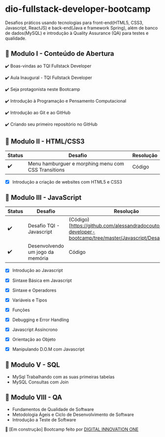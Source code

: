 # dio-fullstack-developer-bootcamp

Desafios práticos usando tecnologias para front-end(HTML5, CSS3, Javascript, ReactJS) e back-end(Java e framework Spring), além de banco de dados(MySQL) e introdução à Quality Assurance (QA) para testes e qualidade.


## :name_badge: Modulo I - Conteúdo de Abertura

:heavy_check_mark: Boas-vindas ao TQI Fullstack Developer

:heavy_check_mark: Aula Inaugural - TQI Fullstack Developer

:heavy_check_mark: Seja protagonista neste Bootcamp

:heavy_check_mark: Introdução à Programação e Pensamento Computacional

:heavy_check_mark: Introdução ao Git e ao GitHub

:heavy_check_mark: Criando seu primeiro repositório no GitHub


## :name_badge: Modulo II - HTML/CSS3

| Status | Desafio | Resolução |
| --- | --- | --- |
| :heavy_check_mark: | Menu hamburguer e morphing menu com CSS Transitions | Código |

- [x] Introdução a criação de websites com HTML5 e CSS3


## :name_badge: Modulo III - JavaScript

| Status | Desafio | Resolução |
| --- | --- | --- |
| :heavy_check_mark: | Desafio TQI - Javascript | (Código)[https://github.com/alessandradocouto/fullstack-developer-bootcamp/tree/master/Javascript/Desafios] |
| :heavy_check_mark: | Desenvolvendo um jogo da memória | Código |

- [x] Introdução ao Javascript
- [x] Sintaxe Básica em Javascript
- [x] Sintaxe e Operadores
- [x] Variáveis e Tipos
- [x] Funções
- [x] Debugging e Error Handling
- [x] Javascript Assíncrono
- [x] Orientação ao Objeto
- [x] Manipulando D.O.M com Javascript


## :name_badge: Modulo V - SQL

- MySql Trabalhando com as suas primeiras tabelas 
- MySQL Consultas com Join


## :name_badge: Modulo VIII - QA

- Fundamentos de Qualidade de Software
- Metodologia Ágeis e Ciclo de Desenvolvimento de Software
- Introdução a Teste de Software 


:red_circle: [Em construção] Bootcamp feito por [DIGITAL INNOVATION ONE](https://web.digitalinnovation.one/home)